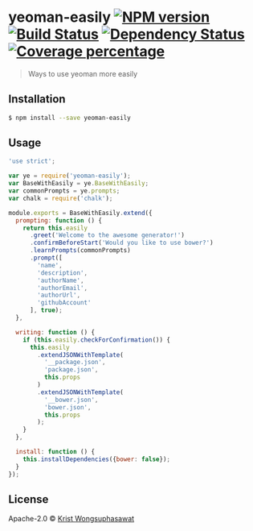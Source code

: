 # yeoman-easily [![NPM version][npm-image]][npm-url] [![Build Status][travis-image]][travis-url] [![Dependency Status][daviddm-image]][daviddm-url] [![Coverage percentage][coveralls-image]][coveralls-url]
> Ways to use yeoman more easily

## Installation

```sh
$ npm install --save yeoman-easily
```

## Usage

```js
'use strict';

var ye = require('yeoman-easily');
var BaseWithEasily = ye.BaseWithEasily;
var commonPrompts = ye.prompts;
var chalk = require('chalk');

module.exports = BaseWithEasily.extend({
  prompting: function () {
    return this.easily
      .greet('Welcome to the awesome generator!')
      .confirmBeforeStart('Would you like to use bower?')
      .learnPrompts(commonPrompts)
      .prompt([
        'name',
        'description',
        'authorName',
        'authorEmail',
        'authorUrl',
        'githubAccount'
      ], true);
  },

  writing: function () {
    if (this.easily.checkForConfirmation()) {
      this.easily
        .extendJSONWithTemplate(
          '__package.json',
          'package.json',
          this.props
        )
        .extendJSONWithTemplate(
          '__bower.json',
          'bower.json',
          this.props
        );
    }
  },

  install: function () {
    this.installDependencies({bower: false});
  }
});

```
## License

Apache-2.0 © [Krist Wongsuphasawat](http://kristw.yellowpigz.com)


[npm-image]: https://badge.fury.io/js/yeoman-easily.svg
[npm-url]: https://npmjs.org/package/yeoman-easily
[travis-image]: https://travis-ci.org/kristw/yeoman-easily.svg?branch=master
[travis-url]: https://travis-ci.org/kristw/yeoman-easily
[daviddm-image]: https://david-dm.org/kristw/yeoman-easily.svg?theme=shields.io
[daviddm-url]: https://david-dm.org/kristw/yeoman-easily
[coveralls-image]: https://coveralls.io/repos/kristw/yeoman-easily/badge.svg
[coveralls-url]: https://coveralls.io/r/kristw/yeoman-easily
